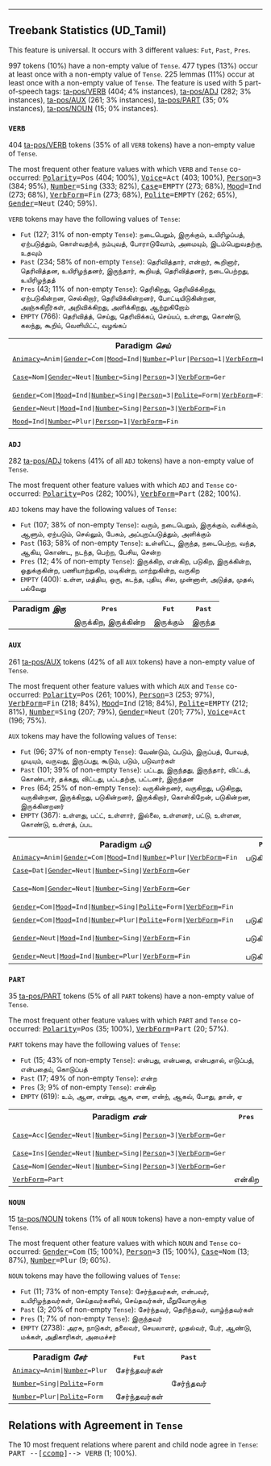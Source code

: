 

--------------------------------------------------------------------------------

## Treebank Statistics (UD_Tamil)

This feature is universal.
It occurs with 3 different values: `Fut`, `Past`, `Pres`.

997 tokens (10%) have a non-empty value of `Tense`.
477 types (13%) occur at least once with a non-empty value of `Tense`.
225 lemmas (11%) occur at least once with a non-empty value of `Tense`.
The feature is used with 5 part-of-speech tags: [ta-pos/VERB]() (404; 4% instances), [ta-pos/ADJ]() (282; 3% instances), [ta-pos/AUX]() (261; 3% instances), [ta-pos/PART]() (35; 0% instances), [ta-pos/NOUN]() (15; 0% instances).

### `VERB`

404 [ta-pos/VERB]() tokens (35% of all `VERB` tokens) have a non-empty value of `Tense`.

The most frequent other feature values with which `VERB` and `Tense` co-occurred: <tt><a href="Polarity.html">Polarity</a>=Pos</tt> (404; 100%), <tt><a href="Voice.html">Voice</a>=Act</tt> (403; 100%), <tt><a href="Person.html">Person</a>=3</tt> (384; 95%), <tt><a href="Number.html">Number</a>=Sing</tt> (333; 82%), <tt><a href="Case.html">Case</a>=EMPTY</tt> (273; 68%), <tt><a href="Mood.html">Mood</a>=Ind</tt> (273; 68%), <tt><a href="VerbForm.html">VerbForm</a>=Fin</tt> (273; 68%), <tt><a href="Polite.html">Polite</a>=EMPTY</tt> (262; 65%), <tt><a href="Gender.html">Gender</a>=Neut</tt> (240; 59%).

`VERB` tokens may have the following values of `Tense`:

* `Fut` (127; 31% of non-empty `Tense`): நடைபெறும், இருக்கும், உயிரிழப்பத், ஏற்படுத்தும், கொள்வதற்க், நம்புவத், போராடுவோம், அமையும், இடம்பெறுவதற்கு, உதவும்
* `Past` (234; 58% of non-empty `Tense`): தெரிவித்தார், என்றார், கூறினார், தெரிவித்தன, உயிரிழந்தனர், இருந்தார், கூறியத், தெரிவித்தனர், நடைபெற்றது, உயிரிழந்தத்
* `Pres` (43; 11% of non-empty `Tense`): தெரிகிறது, தெரிவிக்கிறது, ஏற்படுகின்றன, செல்கிறார், தெரிவிக்கின்றனர், போட்டியிடுகின்றன, அஞ்சுகிறீர்கள், அறிவிக்கிறது, அளிக்கிறது, ஆற்றுகிறோம்
* `EMPTY` (766): தெரிவித்த், செய்து, தெரிவிக்கப், செய்யப், உள்ளது, கொண்டு, கலந்து, கூறிய், வெளியிட்ட், வழங்கப்

<table>
  <tr><th>Paradigm <i>செய்</i></th><th><tt>Pres</tt></th><th><tt>Fut</tt></th><th><tt>Past</tt></th></tr>
  <tr><td><tt><a href="Animacy.html">Animacy</a>=Anim|<a href="Gender.html">Gender</a>=Com|<a href="Mood.html">Mood</a>=Ind|<a href="Number.html">Number</a>=Plur|<a href="Person.html">Person</a>=1|<a href="VerbForm.html">VerbForm</a>=Fin</tt></td><td>செய்கிறோம்</td><td></td><td></td></tr>
  <tr><td><tt><a href="Case.html">Case</a>=Nom|<a href="Gender.html">Gender</a>=Neut|<a href="Number.html">Number</a>=Sing|<a href="Person.html">Person</a>=3|<a href="VerbForm.html">VerbForm</a>=Ger</tt></td><td></td><td>செய்யப்படுவத்</td><td>செய்தத், செய்தது</td></tr>
  <tr><td><tt><a href="Gender.html">Gender</a>=Com|<a href="Mood.html">Mood</a>=Ind|<a href="Number.html">Number</a>=Sing|<a href="Person.html">Person</a>=3|<a href="Polite.html">Polite</a>=Form|<a href="VerbForm.html">VerbForm</a>=Fin</tt></td><td></td><td>செய்வார்</td><td></td></tr>
  <tr><td><tt><a href="Gender.html">Gender</a>=Neut|<a href="Mood.html">Mood</a>=Ind|<a href="Number.html">Number</a>=Sing|<a href="Person.html">Person</a>=3|<a href="VerbForm.html">VerbForm</a>=Fin</tt></td><td></td><td>செய்யும்</td><td>செய்தது</td></tr>
  <tr><td><tt><a href="Mood.html">Mood</a>=Ind|<a href="Number.html">Number</a>=Plur|<a href="Person.html">Person</a>=1|<a href="VerbForm.html">VerbForm</a>=Fin</tt></td><td></td><td>செய்வோம்</td><td></td></tr>
</table>

### `ADJ`

282 [ta-pos/ADJ]() tokens (41% of all `ADJ` tokens) have a non-empty value of `Tense`.

The most frequent other feature values with which `ADJ` and `Tense` co-occurred: <tt><a href="Polarity.html">Polarity</a>=Pos</tt> (282; 100%), <tt><a href="VerbForm.html">VerbForm</a>=Part</tt> (282; 100%).

`ADJ` tokens may have the following values of `Tense`:

* `Fut` (107; 38% of non-empty `Tense`): வரும், நடைபெறும், இருக்கும், வசிக்கும், ஆளும், ஏற்படும், செல்லும், பேசும், அப்புறப்படுத்தும், அளிக்கும்
* `Past` (163; 58% of non-empty `Tense`): உள்ளிட்ட, இருந்த, நடைபெற்ற, வந்த, ஆகிய, கொண்ட, நடந்த, பெற்ற, பேசிய, சென்ற
* `Pres` (12; 4% of non-empty `Tense`): இருக்கிற, என்கிற, படுகிற, இருக்கின்ற, ஒதுக்குகின்ற, பணியாற்றுகிற, மடிகின்ற, மாற்றுகின்ற, வருகிற
* `EMPTY` (400): உள்ள, மத்திய, ஒரு, கடந்த, புதிய, சில, முன்னாள், அடுத்த, முதல், பல்வேறு

<table>
  <tr><th>Paradigm <i>இரு</i></th><th><tt>Pres</tt></th><th><tt>Fut</tt></th><th><tt>Past</tt></th></tr>
  <tr><td><tt></tt></td><td>இருக்கிற, இருக்கின்ற</td><td>இருக்கும்</td><td>இருந்த</td></tr>
</table>

### `AUX`

261 [ta-pos/AUX]() tokens (42% of all `AUX` tokens) have a non-empty value of `Tense`.

The most frequent other feature values with which `AUX` and `Tense` co-occurred: <tt><a href="Polarity.html">Polarity</a>=Pos</tt> (261; 100%), <tt><a href="Person.html">Person</a>=3</tt> (253; 97%), <tt><a href="VerbForm.html">VerbForm</a>=Fin</tt> (218; 84%), <tt><a href="Mood.html">Mood</a>=Ind</tt> (218; 84%), <tt><a href="Polite.html">Polite</a>=EMPTY</tt> (212; 81%), <tt><a href="Number.html">Number</a>=Sing</tt> (207; 79%), <tt><a href="Gender.html">Gender</a>=Neut</tt> (201; 77%), <tt><a href="Voice.html">Voice</a>=Act</tt> (196; 75%).

`AUX` tokens may have the following values of `Tense`:

* `Fut` (96; 37% of non-empty `Tense`): வேண்டும், ப்படும், இருப்பத், போவத், முடியும், வருவது, இருப்பது, கூடும், படும், படுவார்கள்
* `Past` (101; 39% of non-empty `Tense`): பட்டது, இருந்தது, இருந்தார், விட்டத், கொண்டார், தக்கது, விட்டது, பட்டதற்கு, பட்டனர், இருந்தன
* `Pres` (64; 25% of non-empty `Tense`): வருகின்றனர், வருகிறது, படுகிறது, வருகின்றன, இருக்கிறது, படுகின்றனர், இருக்கிறார், கொள்கிறேன், படுகின்றன, இருக்கினறனர்
* `EMPTY` (367): உள்ளது, பட்ட், உள்ளார், இல்லை, உள்ளனர், பட்டு, உள்ளன, கொண்டு, உள்ளத், ப்பட

<table>
  <tr><th>Paradigm <i>படு</i></th><th><tt>Pres</tt></th><th><tt>Fut</tt></th><th><tt>Past</tt></th></tr>
  <tr><td><tt><a href="Animacy.html">Animacy</a>=Anim|<a href="Gender.html">Gender</a>=Com|<a href="Mood.html">Mood</a>=Ind|<a href="Number.html">Number</a>=Plur|<a href="VerbForm.html">VerbForm</a>=Fin</tt></td><td>படுகின்றனர்</td><td></td><td></td></tr>
  <tr><td><tt><a href="Case.html">Case</a>=Dat|<a href="Gender.html">Gender</a>=Neut|<a href="Number.html">Number</a>=Sing|<a href="VerbForm.html">VerbForm</a>=Ger</tt></td><td></td><td></td><td>பட்டதற்கு</td></tr>
  <tr><td><tt><a href="Case.html">Case</a>=Nom|<a href="Gender.html">Gender</a>=Neut|<a href="Number.html">Number</a>=Sing|<a href="VerbForm.html">VerbForm</a>=Ger</tt></td><td></td><td></td><td>பட்டது, பட்டத்</td></tr>
  <tr><td><tt><a href="Gender.html">Gender</a>=Com|<a href="Mood.html">Mood</a>=Ind|<a href="Number.html">Number</a>=Sing|<a href="Polite.html">Polite</a>=Form|<a href="VerbForm.html">VerbForm</a>=Fin</tt></td><td></td><td></td><td>பட்டார்</td></tr>
  <tr><td><tt><a href="Gender.html">Gender</a>=Com|<a href="Mood.html">Mood</a>=Ind|<a href="Number.html">Number</a>=Plur|<a href="Polite.html">Polite</a>=Form|<a href="VerbForm.html">VerbForm</a>=Fin</tt></td><td>படுகின்றனர்</td><td>படுவார்கள்</td><td>பட்டனர்</td></tr>
  <tr><td><tt><a href="Gender.html">Gender</a>=Neut|<a href="Mood.html">Mood</a>=Ind|<a href="Number.html">Number</a>=Sing|<a href="VerbForm.html">VerbForm</a>=Fin</tt></td><td>படுகிறது</td><td>ப்படும், படும்</td><td>பட்டது</td></tr>
  <tr><td><tt><a href="Gender.html">Gender</a>=Neut|<a href="Mood.html">Mood</a>=Ind|<a href="Number.html">Number</a>=Plur|<a href="VerbForm.html">VerbForm</a>=Fin</tt></td><td>படுகின்றன</td><td></td><td>பட்டன</td></tr>
</table>

### `PART`

35 [ta-pos/PART]() tokens (5% of all `PART` tokens) have a non-empty value of `Tense`.

The most frequent other feature values with which `PART` and `Tense` co-occurred: <tt><a href="Polarity.html">Polarity</a>=Pos</tt> (35; 100%), <tt><a href="VerbForm.html">VerbForm</a>=Part</tt> (20; 57%).

`PART` tokens may have the following values of `Tense`:

* `Fut` (15; 43% of non-empty `Tense`): என்பது, என்பதை, என்பதால், எடுப்பத், என்பதைய், கொடுப்பத்
* `Past` (17; 49% of non-empty `Tense`): என்ற
* `Pres` (3; 9% of non-empty `Tense`): என்கிற
* `EMPTY` (619): உம், ஆன, என்று, ஆக, என, என்ற், ஆகவ், போது, தான், ஏ

<table>
  <tr><th>Paradigm <i>என்</i></th><th><tt>Pres</tt></th><th><tt>Fut</tt></th><th><tt>Past</tt></th></tr>
  <tr><td><tt><a href="Case.html">Case</a>=Acc|<a href="Gender.html">Gender</a>=Neut|<a href="Number.html">Number</a>=Sing|<a href="Person.html">Person</a>=3|<a href="VerbForm.html">VerbForm</a>=Ger</tt></td><td></td><td>என்பதை, என்பதைய்</td><td></td></tr>
  <tr><td><tt><a href="Case.html">Case</a>=Ins|<a href="Gender.html">Gender</a>=Neut|<a href="Number.html">Number</a>=Sing|<a href="Person.html">Person</a>=3|<a href="VerbForm.html">VerbForm</a>=Ger</tt></td><td></td><td>என்பதால்</td><td></td></tr>
  <tr><td><tt><a href="Case.html">Case</a>=Nom|<a href="Gender.html">Gender</a>=Neut|<a href="Number.html">Number</a>=Sing|<a href="Person.html">Person</a>=3|<a href="VerbForm.html">VerbForm</a>=Ger</tt></td><td></td><td>என்பது</td><td></td></tr>
  <tr><td><tt><a href="VerbForm.html">VerbForm</a>=Part</tt></td><td>என்கிற</td><td></td><td>என்ற</td></tr>
</table>

### `NOUN`

15 [ta-pos/NOUN]() tokens (1% of all `NOUN` tokens) have a non-empty value of `Tense`.

The most frequent other feature values with which `NOUN` and `Tense` co-occurred: <tt><a href="Gender.html">Gender</a>=Com</tt> (15; 100%), <tt><a href="Person.html">Person</a>=3</tt> (15; 100%), <tt><a href="Case.html">Case</a>=Nom</tt> (13; 87%), <tt><a href="Number.html">Number</a>=Plur</tt> (9; 60%).

`NOUN` tokens may have the following values of `Tense`:

* `Fut` (11; 73% of non-empty `Tense`): சேர்ந்தவர்கள், என்பவர், உயிரிழந்தவர்கள், செய்தவர்களில், செய்தவர்கள், மீறுவோருக்கு
* `Past` (3; 20% of non-empty `Tense`): சேர்ந்தவர், தெரிந்தவர், வாழ்ந்தவர்கள்
* `Pres` (1; 7% of non-empty `Tense`): இருந்தவர்
* `EMPTY` (2738): அரசு, நாடுகள், தலைவர், செயலாளர், முதல்வர், பேர், ஆண்டு, மக்கள், அதிகாரிகள், அமைச்சர்

<table>
  <tr><th>Paradigm <i>சேர்</i></th><th><tt>Fut</tt></th><th><tt>Past</tt></th></tr>
  <tr><td><tt><a href="Animacy.html">Animacy</a>=Anim|<a href="Number.html">Number</a>=Plur</tt></td><td>சேர்ந்தவர்கள்</td><td></td></tr>
  <tr><td><tt><a href="Number.html">Number</a>=Sing|<a href="Polite.html">Polite</a>=Form</tt></td><td></td><td>சேர்ந்தவர்</td></tr>
  <tr><td><tt><a href="Number.html">Number</a>=Plur|<a href="Polite.html">Polite</a>=Form</tt></td><td>சேர்ந்தவர்கள்</td><td></td></tr>
</table>

## Relations with Agreement in `Tense`

The 10 most frequent relations where parent and child node agree in `Tense`:
<tt>PART --[<a href="../dep/ccomp.html">ccomp</a>]--> VERB</tt> (1; 100%).

